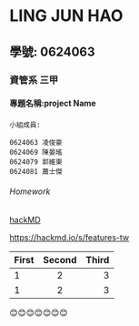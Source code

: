 # LING JUN HAO

## 學號: 0624063

### 資管系 三甲

#### 專題名稱:project Name


`小組成員:`
```
0624063 凌俊豪
0624069 陳晏瑤
0624079 郭維東
0624081 蕭士傑
```

###### Homework

[hackMD](https://hackmd.io/s/features-tw)

<https://hackmd.io/s/features-tw>


| First | Second | Third |
|:------|:------:|------:|
| 1 | 2 | 3 |
| 1 | 2 | 3 |


:blush::blush::blush::blush::blush::blush::blush:
